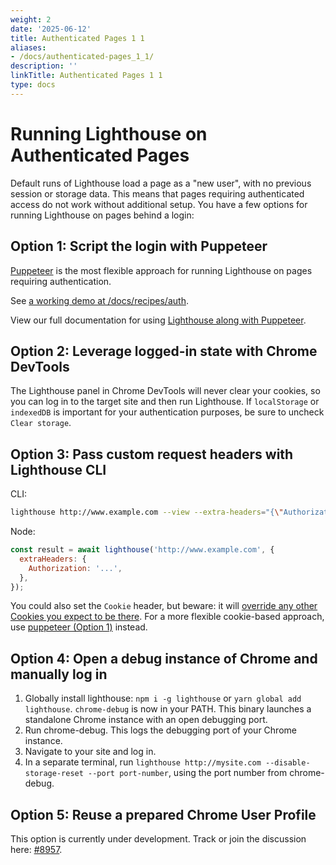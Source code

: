 ```yaml
---
weight: 2
date: '2025-06-12'
title: Authenticated Pages 1 1
aliases:
- /docs/authenticated-pages_1_1/
description: ''
linkTitle: Authenticated Pages 1 1
type: docs
---
```


# Running Lighthouse on Authenticated Pages

Default runs of Lighthouse load a page as a "new user", with no previous session or storage data. This means that pages requiring authenticated access do not work without additional setup. You have a few options for running Lighthouse on pages behind a login:

## Option 1: Script the login with Puppeteer

[Puppeteer](https://pptr.dev) is the most flexible approach for running Lighthouse on pages requiring authentication.

See [a working demo at /docs/recipes/auth](./recipes/auth).

View our full documentation for using [Lighthouse along with Puppeteer](https://github.com/GoogleChrome/lighthouse/blob/main/docs/puppeteer.md).

## Option 2: Leverage logged-in state with Chrome DevTools

The Lighthouse panel in Chrome DevTools will never clear your cookies, so you can log in to the target site and then run Lighthouse. If `localStorage` or `indexedDB` is important for your authentication purposes, be sure to uncheck `Clear storage`.

## Option 3: Pass custom request headers with Lighthouse CLI

CLI:
```sh
lighthouse http://www.example.com --view --extra-headers="{\"Authorization\":\"...\"}"
```

Node:
```js
const result = await lighthouse('http://www.example.com', {
  extraHeaders: {
    Authorization: '...',
  },
});
```

You could also set the `Cookie` header, but beware: it will [override any other Cookies you expect to be there](https://github.com/GoogleChrome/lighthouse/pull/9170). For a more flexible cookie-based approach, use [puppeteer (Option 1)](./recipes/auth/README.md) instead.

## Option 4: Open a debug instance of Chrome and manually log in

1. Globally install lighthouse: `npm i -g lighthouse` or `yarn global add lighthouse`. `chrome-debug` is now in your PATH. This binary launches a standalone Chrome instance with an open debugging port.
1. Run chrome-debug. This logs the debugging port of your Chrome instance.
1. Navigate to your site and log in.
1. In a separate terminal, run `lighthouse http://mysite.com --disable-storage-reset --port port-number`, using the port number from chrome-debug.

## Option 5: Reuse a prepared Chrome User Profile

This option is currently under development. Track or join the discussion here: [#8957](https://github.com/GoogleChrome/lighthouse/issues/8957).
